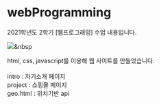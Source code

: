 # webProgramming
2021학년도 2학기 [웹프로그래밍] 수업 내용입니다.

<img src="https://img.shields.io/badge/JavaScript-#F7DF1E?style=flat-square&logo=JavaScript&logoColor=white"/></a>&nbsp

html, css, javascript를 이용해 웹 사이트를 만들었습니다. <br><br>
intro : 자기소개 페이지 <br>
project : 쇼핑몰 페이지 <br>
geo.html : 위치기반 api <br>
